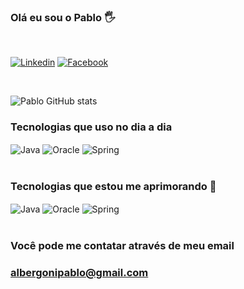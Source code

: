 ### Olá eu sou o Pablo 🖐️<br>
<br>

[![Linkedin](https://img.shields.io/badge/LinkedIn-0077B5?style=for-the-badge&logo=linkedin&logoColor=white)](https://www.linkedin.com/in/pablo-prata-albergoni-6a0b0a113/)
[![Facebook](https://img.shields.io/badge/Facebook-1877F2?style=for-the-badge&logo=facebook&logoColor=white)](https://www.facebook.com/pablo.albergoni.79)

<br>

![Pablo GitHub stats](https://github-readme-stats.vercel.app/api?username=albergonipablo&show_icons=true&theme=gruvbox)

### Tecnologias que uso no dia a dia

<div style="display: inline-block">
    <img align ="center" alt="Java" src="https://img.shields.io/badge/Java-ED8B00?style=for-the-badge&logo=java&logoColor=white"></img>
    <img align ="center" alt="Oracle" src="https://img.shields.io/badge/Oracle-F80000?style=for-the-badge&logo=oracle&logoColor=white"></img>
    <img align ="center" alt="Spring" src="https://img.shields.io/badge/Spring-6DB33F?style=for-the-badge&logo=spring&logoColor=white"></img>
    
    
</div>
<br>
<br>

### Tecnologias que estou me aprimorando 🎲

<div style="display: inline-block">
    <img align ="center" alt="Java" src="https://img.shields.io/badge/Java-ED8B00?style=for-the-badge&logo=java&logoColor=white"></img>
    <img align ="center" alt="Oracle" src="https://img.shields.io/badge/Oracle-F80000?style=for-the-badge&logo=oracle&logoColor=white"></img>
    <img align ="center" alt="Spring" src="https://img.shields.io/badge/Spring-6DB33F?style=for-the-badge&logo=spring&logoColor=white"></img>
</div>
<br><br>

### Você pode me contatar através de meu email

### albergonipablo@gmail.com
